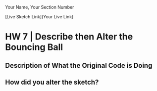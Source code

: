 Your Name, Your Section Number

[Live Sketch Link](Your Live Link)


# HW 7 | Describe then Alter the Bouncing Ball

## Description of What the Original Code is Doing

<!--
The ball is bouncing around the canvas in what I would call a lattice formation, leaving a trail in its wake.

The first ten lines are variables created inside a map function for easier use. The first of these variables establishes the ball's width, the next two establishing its x and y values, and the variables made to later help establish the ball's movement pattern. Lines 12 through 14 create the canvas and background for the sketch, making the canvas (windowWidth, 400) and the background white.

Line 19 starts the draw sketch, followed by lines 21 through 30 determining the ball's positions of movement via the if function. Lines 32 and 33 draw the ball and color it white. Line 36 starts a new function to create a change via the mouse's click, with the lines explaining the ball's movement's changes in the two lines after that.

-->


## How did you alter the sketch?

<!--
I simply changed the ball's movement pattern by altering the variables on lines 21, 22, 26, 29, 37, and 38. I also changed the x and y variables, and the ball's size.Finally the changed the background to a light gray and changed the ball's color to black because the black line was more appealing to me and it was pleasant to watch the black eventually totally cover the gray canvas. 
-->

